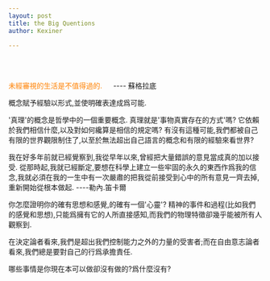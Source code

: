 ```yaml
---
layout: post
title: the Big Quentions
author: Kexiner

---
```

<br>
<br>

<span style="color:#ff8000"> 未經審視的生活是不值得過的.</span>  &emsp;  ---- 蘇格拉底


概念賦予經驗以形式,並使明確表達成爲可能.

'真理'的概念是哲學中的一個重要概念. 真理就是'事物真實存在的方式'嗎? 它依賴於我們相信什麼,以及對如何纔算是相信的規定嗎? 有沒有這種可能,我們都被自己有限的世界觀限制住了,以至於無法超出自己語言的概念和有限的經驗來看世界?

我在好多年前就已經覺察到,我從早年以來,曾經把大量錯誤的意見當成真的加以接受. 從那時起,我就已經斷定,要想在科學上建立一些牢固的永久的東西作爲我的信念,我就必須在我的一生中有一次嚴肅的把我從前接受到心中的所有意見一齊去掉,重新開始從根本做起.        ----勒內.笛卡爾


你怎麼證明你的確有思想和感覺,的確有一個'心靈'?
精神的事件和過程(比如我們的感覺和思想),只能爲擁有它的人所直接感知,而我們的物理特徵卻幾乎能被所有人觀察到.

在決定論者看來,我們是超出我們控制能力之外的力量的受害者;而在自由意志論者看來,我們總是要對自己的行爲承擔責任.


哪些事情是你現在本可以做卻沒有做的?爲什麼沒有?








